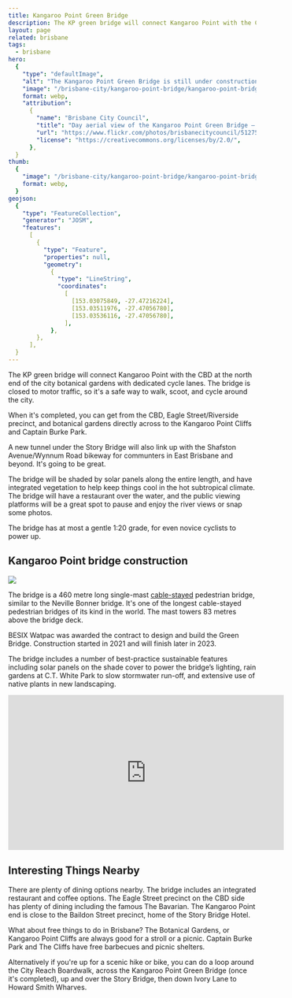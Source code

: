 ```yaml
---
title: Kangaroo Point Green Bridge
description: The KP green bridge will connect Kangaroo Point with the CBD, linking to the Cliffs precinct and onward to the eastern suburbs.
layout: page
related: brisbane
tags:
  - brisbane
hero:
  {
    "type": "defaultImage",
    "alt": "The Kangaroo Point Green Bridge is still under construction, a barge and scaffolding sit in the Brisbane River",
    "image": "/brisbane-city/kangaroo-point-bridge/kangaroo-point-bridge-hero",
    format: webp,
    "attribution":
      {
        "name": "Brisbane City Council",
        "title": "Day aerial view of the Kangaroo Point Green Bridge – Artist impression only",
        "url": "https://www.flickr.com/photos/brisbanecitycouncil/51275677686/in/album-72157719520829730",
        "license": "https://creativecommons.org/licenses/by/2.0/",
      },
  }
thumb:
  {
    "image": "/brisbane-city/kangaroo-point-bridge/kangaroo-point-bridge-thumb",
    format: webp,
  }
geojson:
  {
    "type": "FeatureCollection",
    "generator": "JOSM",
    "features":
      [
        {
          "type": "Feature",
          "properties": null,
          "geometry":
            {
              "type": "LineString",
              "coordinates":
                [
                  [153.03075849, -27.47216224],
                  [153.03511976, -27.47056780],
                  [153.03536116, -27.47056780],
                ],
            },
        },
      ],
  }
---
```


The KP green bridge will connect Kangaroo Point with the CBD at the north end of the city botanical gardens with dedicated cycle lanes. The bridge is closed to motor traffic, so it's a safe way to walk, scoot, and cycle around the city.

When it's completed, you can get from the CBD, Eagle Street/Riverside precinct, and botanical gardens directly across to the Kangaroo Point Cliffs and Captain Burke Park.

A new tunnel under the Story Bridge will also link up with the Shafston Avenue/Wynnum Road bikeway for communters in East Brisbane and beyond. It's going to be great.

The bridge will be shaded by solar panels along the entire length, and have integrated vegetation to help keep things cool in the hot subtropical climate. The bridge will have a restaurant over the water, and the public viewing platforms will be a great spot to pause and enjoy the river views or snap some photos.

The bridge has at most a gentle 1:20 grade, for even novice cyclists to power up.

## Kangaroo Point bridge construction

<picture>
    <source srcset="/brisbane-city/kangaroo-point-bridge/kangaroo-point-bridge-thumb-mobile.webp" media="(max-width: 480px)">
    <img class="alignright"  src="/brisbane-city/kangaroo-point-bridge/kangaroo-point-bridge-thumb-desktop.webp" alt=" " loading="lazy">
</picture>

The bridge is a 460 metre long single-mast [cable-stayed](https://en.wikipedia.org/wiki/Cable-stayed_bridge) pedestrian bridge, similar to the Neville Bonner bridge. It's one of the longest cable-stayed pedestrian bridges of its kind in the world. The mast towers 83 metres above the bridge deck.

BESIX Watpac was awarded the contract to design and build the Green Bridge. Construction started in 2021 and will finish later in 2023.

The bridge includes a number of best-practice sustainable features including solar panels on the shade cover to power the bridge’s lighting, rain gardens at C.T. White Park to slow stormwater run-off, and extensive use of native plants in new landscaping.

<div class="video">
<iframe width="560" height="315" src="https://www.youtube-nocookie.com/embed/5CmfLEomvV8?start=3" title="YouTube video player" frameborder="0" allow="accelerometer; autoplay; clipboard-write; encrypted-media; gyroscope; picture-in-picture" allowfullscreen></iframe>
</div>

## Interesting Things Nearby

There are plenty of dining options nearby. The bridge includes an integrated restaurant and coffee options. The Eagle Street precinct on the CBD side has plenty of dining including the famous The Bavarian. The Kangaroo Point end is close to the Baildon Street precinct, home of the Story Bridge Hotel.

What about free things to do in Brisbane? The Botanical Gardens, or Kangaroo Point Cliffs are always good for a stroll or a picnic. Captain Burke Park and The Cliffs have free barbecues and picnic shelters.

Alternatively if you're up for a scenic hike or bike, you can do a loop around the City Reach Boardwalk, across the Kangaroo Point Green Bridge (once it's completed), up and over the Story Bridge, then down Ivory Lane to Howard Smith Wharves.
